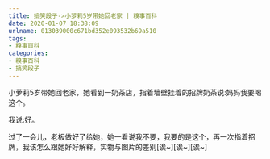 ```yaml
---
title: 搞笑段子->小萝莉5岁带她回老家 | 糗事百科
date: 2020-01-07 18:38:09
urlname: 013039000c671bd352e093532b69a510
tags: 
- 糗事百科
categories:
- 糗事百科
- 搞笑段子
---
```

小萝莉5岁带她回老家，她看到一奶茶店，指着墙壁挂着的招牌奶茶说:妈妈我要喝这个。

我说:好。

过了一会儿，老板做好了给她，她一看说我不要，我要的是这个，再一次指着招牌，我该怎么跟她好好解释，实物与图片的差别[诶~][诶~][诶~]


